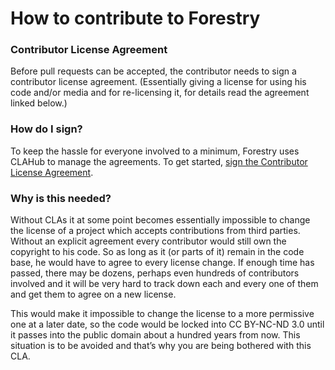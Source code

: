 How to contribute to Forestry
====================================

### Contributor License Agreement

Before pull requests can be accepted, the contributor needs to sign a contributor license agreement. (Essentially giving a license for using his code and/or media and for re-licensing it, for details read the agreement linked below.) 

### How do I sign?

To keep the hassle for everyone involved to a minimum, Forestry uses CLAHub to manage the agreements. To get started, <a href="https://www.clahub.com/agreements/ForestryMC/ForestryMC">sign the Contributor License Agreement</a>.

### Why is this needed?

Without CLAs it at some point becomes essentially impossible to change the license of a project which accepts contributions from third parties. Without an explicit agreement every contributor would still own the copyright to his code. So as long as it (or parts of it) remain in the code base, he would have to agree to every license change. If enough time has passed, there may be dozens, perhaps even hundreds of contributors involved and it will be very hard to track down each and every one of them and get them to agree on a new license.

This would make it impossible to change the license to a more permissive one at a later date, so the code would be locked into CC BY-NC-ND 3.0 until it passes into the public domain about a hundred years from now. This situation is to be avoided and that’s why you are being bothered with this CLA.
